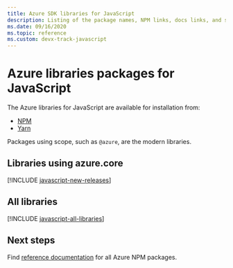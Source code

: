 ```yaml
---
title: Azure SDK libraries for JavaScript
description: Listing of the package names, NPM links, docs links, and source code links for all libraries in the Azure SDK for JavaScript.
ms.date: 09/16/2020
ms.topic: reference
ms.custom: devx-track-javascript
---
```


# Azure libraries packages for JavaScript

The Azure libraries for JavaScript are available for installation from:
* [NPM](https://www.npmjs.com/)
* [Yarn](https://yarnpkg.com/)

Packages using scope, such as `@azure`, are the modern libraries.

## Libraries using azure.core

[!INCLUDE [javascript-new-releases](../includes/js-new.md)]

## All libraries

[!INCLUDE [javascript-all-libraries](../includes/js-all.md)]

## Next steps

Find [reference documentation](https://docs.microsoft.com/javascript/api/overview/azure/?view=azure-node-latest) for all Azure NPM packages.